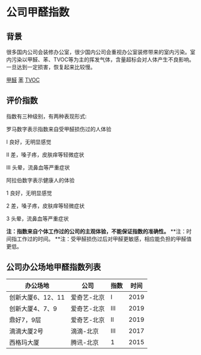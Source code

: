 # 公司甲醛指数
## 背景
很多国内公司会装修办公室，很少国内公司会重视办公室装修带来的室内污染。室内污染以甲醛、苯、TVOC等为主的挥发气体，含量超标会对人体产生不良影响。一旦达到一定损害，恢复起来比较慢。

[甲醛](https://zh.wikipedia.org/wiki/甲醛)
[苯](https://zh.wikipedia.org/wiki/苯)
[TVOC](https://zh.wikipedia.org/wiki/挥发性有机物)

## 评价指数
指数有三种级别，有两种表现形式:

罗马数字表示指数来自受甲醛损伤过的人体验

I 良好，无明显感觉

II 差，嗓子疼，皮肤痒等轻微症状

III 头晕，流鼻血等严重症状

阿拉伯数字表示健康人的体验

1 良好，无明显感觉

2 差，嗓子疼，皮肤痒等轻微症状

3 头晕，流鼻血等严重症状

**注：指数来自个体工作过的公司的主观体验，不能保证指数的准确性。**
**注：时间指工作过的时间。
**注：受甲醛损伤过后对甲醛更敏感，相应能负担的甲醛值更低。

## 公司办公场地甲醛指数列表

|办公场地|公司|指数|时间|
|--------------------------|-------------|------|------|
|创新大厦6、12、11| 爱奇艺-北京 | I | 2019 |
|创新大厦4、7、9| 爱奇艺-北京 | III | 2019 |
|鼎好7，9层| 爱奇艺-北京 | II | 2019 |
|滴滴大厦2号|滴滴-北京|III|2017|
|西格玛大厦|腾讯-北京|1|2015|


